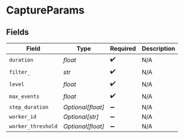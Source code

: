 # CaptureParams


## Fields

| Field              | Type               | Required           | Description        |
| ------------------ | ------------------ | ------------------ | ------------------ |
| `duration`         | *float*            | :heavy_check_mark: | N/A                |
| `filter_`          | *str*              | :heavy_check_mark: | N/A                |
| `level`            | *float*            | :heavy_check_mark: | N/A                |
| `max_events`       | *float*            | :heavy_check_mark: | N/A                |
| `step_duration`    | *Optional[float]*  | :heavy_minus_sign: | N/A                |
| `worker_id`        | *Optional[str]*    | :heavy_minus_sign: | N/A                |
| `worker_threshold` | *Optional[float]*  | :heavy_minus_sign: | N/A                |